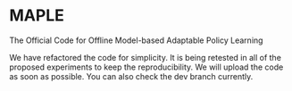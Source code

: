 # MAPLE
The Official Code for Offline Model-based Adaptable Policy Learning

We have refactored the code for simplicity. It is being retested in all of the proposed experiments to keep the reproducibility. We will upload the code as soon as possible. You can also check the dev branch currently. 
